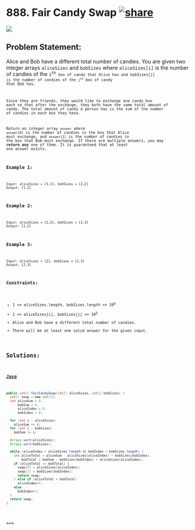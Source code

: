 # 888. Fair Candy Swap [![share]](https://leetcode.com/problems/fair-candy-swap)

![][easy]

## Problem Statement:

Alice and Bob have a different total number of candies. You are given two integer arrays `aliceSizes` and `bobSizes` where `aliceSizes[i]` is the number of candies of the <code>i<sup>th</sup><code> box of candy that Alice has and bobSizes[j] is the number of candies of the <code>j<sup>th</sup></code> box of candy that Bob has.

Since they are friends, they would like to exchange one candy box each so that after the exchange, they both have the same total amount of candy. The total amount of candy a person has is the sum of the number of candies in each box they have.

Return an integer array `answer` where `answer[0]` is the number of candies in the box that Alice must exchange, and `answer[1]` is the number of candies in the box that Bob must exchange. If there are multiple answers, you may **return any** one of them. It is guaranteed that at least one answer exists.

### Example 1:

```
Input: aliceSizes = [1,1], bobSizes = [2,2]
Output: [1,2]
```

### Example 2:

```
Input: aliceSizes = [1,2], bobSizes = [2,3]
Output: [1,2]
```

### Example 3:

```
Input: aliceSizes = [2], bobSizes = [1,3]
Output: [2,3]
```

### Constraints:

- 1 <= aliceSizes.length, bobSizes.length <= 10<sup>4</sup>
- 1 <= aliceSizes[i], bobSizes[j] <= 10<sup>5</sup>
- Alice and Bob have a different total number of candies.
- There will be at least one valid answer for the given input.

## Solutions:

### [_Java_](./FairCandySwap.java)

```java
public int[] fairCandySwap(int[] aliceSizes, int[] bobSizes) {
  int[] swap = new int[2];
  int aliceSum = 0,
      bobSum = 0,
      aliceIndex = 0,
      bobIndex = 0;

  for (int i : aliceSizes)
    aliceSum += i;
  for (int i : bobSizes)
    bobSum += i;

  Arrays.sort(aliceSizes);
  Arrays.sort(bobSizes);

  while (aliceIndex < aliceSizes.length && bobIndex < bobSizes.length) {
    int aliceTotal = aliceSum - aliceSizes[aliceIndex] + bobSizes[bobIndex],
        bobTotal = bobSum - bobSizes[bobIndex] + aliceSizes[aliceIndex];
    if (aliceTotal == bobTotal) {
      swap[0] = aliceSizes[aliceIndex];
      swap[1] = bobSizes[bobIndex];
      return swap;
    } else if (aliceTotal > bobTotal)
      aliceIndex++;
    else
      bobIndex++;
  }
  return swap;
}
```

### [_..._]()

```

```

<!----------------------------------{ link }--------------------------------->

[share]: https://img.icons8.com/external-anggara-blue-anggara-putra/20/000000/external-share-user-interface-basic-anggara-blue-anggara-putra-2.png
[easy]: https://img.shields.io/badge/Difficulty-Easy-bright.svg
[medium]: https://img.shields.io/badge/Difficulty-Medium-yellow.svg
[hard]: https://img.shields.io/badge/Difficulty-Hard-red.svg
